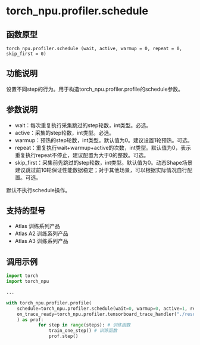 # torch_npu.profiler.schedule

## 函数原型

```
torch_npu.profiler.schedule (wait, active, warmup = 0, repeat = 0, skip_first = 0)
```

## 功能说明

设置不同step的行为。用于构造torch_npu.profiler.profile的schedule参数。

## 参数说明

- wait：每次重复执行采集跳过的step轮数，int类型。必选。
- active：采集的step轮数，int类型。必选。
- warmup：预热的step轮数，int类型。默认值为0。建议设置1轮预热。可选。
- repeat：重复执行wait+warmup+active的次数，int类型。默认值为0，表示重复执行repeat不停止，建议配置为大于0的整数。可选。
- skip_first：采集前先跳过的step轮数，int类型。默认值为0。动态Shape场景建议跳过前10轮保证性能数据稳定；对于其他场景，可以根据实际情况自行配置。可选。

默认不执行schedule操作。

## 支持的型号

- <term>Atlas 训练系列产品</term>
- <term>Atlas A2 训练系列产品</term>
- <term>Atlas A3 训练系列产品</term>

## 调用示例

```python
import torch
import torch_npu

...

with torch_npu.profiler.profile(
    schedule=torch_npu.profiler.schedule(wait=0, warmup=0, active=1, repeat=1, skip_first=1),
    on_trace_ready=torch_npu.profiler.tensorboard_trace_handler("./result")
    ) as prof:
            for step in range(steps): # 训练函数
                train_one_step() # 训练函数
                prof.step()
```

